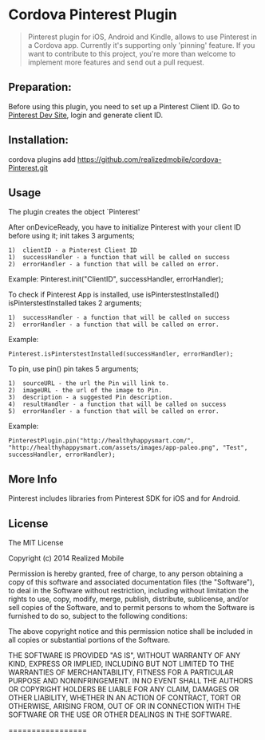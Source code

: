 # Cordova Pinterest Plugin
> Pinterest plugin for iOS, Android and Kindle, allows to use Pinterest in a Cordova app. Currently it's supporting only 'pinning' feature. If you want to contribute to this project, you're more than welcome to implement more features and send out a pull request.

## Preparation:
Before using this plugin, you need to set up a Pinterest Client ID. Go to [Pinterest Dev Site](https://developers.pinterest.com/manage/), login and generate client ID.

## Installation:
cordova plugins add https://github.com/realizedmobile/cordova-Pinterest.git

## Usage
The plugin creates the object `Pinterest'

After onDeviceReady, you have to initialize Pinterest with your client ID before using it;
init takes 3 arguments;
	
	1)  clientID - a Pinterest Client ID
	1)	successHandler - a function that will be called on success
	2)	errorHandler - a function that will be called on error.

Example:
	Pinterest.init("ClientID", successHandler, errorHandler);

To check if Pinterest App is installed, use isPinterstestInstalled()
isPinterstestInstalled takes 2 arguments;

	1)	successHandler - a function that will be called on success
	2)	errorHandler - a function that will be called on error.
	
Example:
	
	Pinterest.isPinterstestInstalled(successHandler, errorHandler);

To pin, use pin()
pin takes 5 arguments;

	1)	sourceURL - the url the Pin will link to.
	2)	imageURL - the url of the image to Pin.
	3)	description - a suggested Pin description.
	4)	resultHandler - a function that will be called on success
	5)	errorHandler - a function that will be called on error.

Example:

	PinterestPlugin.pin("http://healthyhappysmart.com/", "http://healthyhappysmart.com/assets/images/app-paleo.png", "Test", successHandler, errorHandler);
	

## More Info
Pinterest includes libraries from Pinterest SDK for iOS and for Android.
	
## License ##
The MIT License

Copyright (c) 2014 Realized Mobile

Permission is hereby granted, free of charge, to any person obtaining a copy
of this software and associated documentation files (the "Software"), to deal
in the Software without restriction, including without limitation the rights
to use, copy, modify, merge, publish, distribute, sublicense, and/or sell
copies of the Software, and to permit persons to whom the Software is
furnished to do so, subject to the following conditions:

The above copyright notice and this permission notice shall be included in
all copies or substantial portions of the Software.

THE SOFTWARE IS PROVIDED "AS IS", WITHOUT WARRANTY OF ANY KIND, EXPRESS OR
IMPLIED, INCLUDING BUT NOT LIMITED TO THE WARRANTIES OF MERCHANTABILITY,
FITNESS FOR A PARTICULAR PURPOSE AND NONINFRINGEMENT. IN NO EVENT SHALL THE
AUTHORS OR COPYRIGHT HOLDERS BE LIABLE FOR ANY CLAIM, DAMAGES OR OTHER
LIABILITY, WHETHER IN AN ACTION OF CONTRACT, TORT OR OTHERWISE, ARISING FROM,
OUT OF OR IN CONNECTION WITH THE SOFTWARE OR THE USE OR OTHER DEALINGS IN
THE SOFTWARE.


=================
